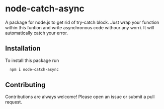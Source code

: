 # node-catch-async

A package for node.js to get rid of try-catch block.
Just wrap your function within this funtion and write asynchronous code withour any worri. It will automatically catch your error.

## Installation

To install this package run

```bash
  npm i node-catch-async
```

## Contributing

Contributions are always welcome! Please open an issue or submit a pull request.
